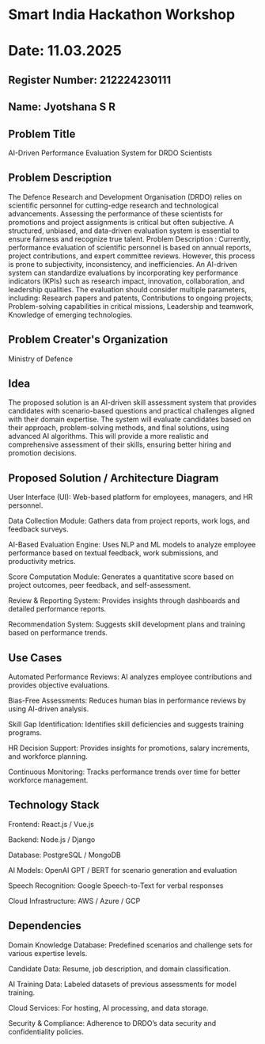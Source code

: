 # Smart India Hackathon Workshop
# Date: 11.03.2025
## Register Number: 212224230111
## Name: Jyotshana S R
## Problem Title
AI-Driven Performance Evaluation System for DRDO Scientists
## Problem Description
The Defence Research and Development Organisation (DRDO) relies on scientific personnel for cutting-edge research and technological advancements. Assessing the performance of these scientists for promotions and project assignments is critical but often subjective. A structured, unbiased, and data-driven evaluation system is essential to ensure fairness and recognize true talent.
Problem Description : Currently, performance evaluation of scientific personnel is based on annual reports, project contributions, and expert committee reviews. However, this process is prone to subjectivity, inconsistency, and inefficiencies. An AI-driven system can standardize evaluations by incorporating key performance indicators (KPIs) such as research impact, innovation, collaboration, and leadership qualities.
The evaluation should consider multiple parameters, including:
  Research papers and patents,
  Contributions to ongoing projects,
  Problem-solving capabilities in critical missions,
  Leadership and teamwork,
  Knowledge of emerging technologies.

## Problem Creater's Organization
Ministry of Defence

## Idea
The proposed solution is an AI-driven skill assessment system that provides candidates with scenario-based questions and practical challenges aligned with their domain expertise. The system will evaluate candidates based on their approach, problem-solving methods, and final solutions, using advanced AI algorithms. This will provide a more realistic and comprehensive assessment of their skills, ensuring better hiring and promotion decisions.

## Proposed Solution / Architecture Diagram
User Interface (UI): Web-based platform for employees, managers, and HR personnel.

Data Collection Module: Gathers data from project reports, work logs, and feedback surveys.

AI-Based Evaluation Engine: Uses NLP and ML models to analyze employee performance based on textual feedback, work submissions, and productivity metrics.

Score Computation Module: Generates a quantitative score based on project outcomes, peer feedback, and self-assessment.

Review & Reporting System: Provides insights through dashboards and detailed performance reports.

Recommendation System: Suggests skill development plans and training based on performance trends.

## Use Cases
Automated Performance Reviews: AI analyzes employee contributions and provides objective evaluations.

Bias-Free Assessments: Reduces human bias in performance reviews by using AI-driven analysis.

Skill Gap Identification: Identifies skill deficiencies and suggests training programs.

HR Decision Support: Provides insights for promotions, salary increments, and workforce planning.

Continuous Monitoring: Tracks performance trends over time for better workforce management.

## Technology Stack
Frontend: React.js / Vue.js

Backend: Node.js / Django

Database: PostgreSQL / MongoDB

AI Models: OpenAI GPT / BERT for scenario generation and evaluation

Speech Recognition: Google Speech-to-Text for verbal responses

Cloud Infrastructure: AWS / Azure / GCP

## Dependencies
Domain Knowledge Database: Predefined scenarios and challenge sets for various expertise levels.

Candidate Data: Resume, job description, and domain classification.

AI Training Data: Labeled datasets of previous assessments for model training.

Cloud Services: For hosting, AI processing, and data storage.

Security & Compliance: Adherence to DRDO’s data security and confidentiality policies.

